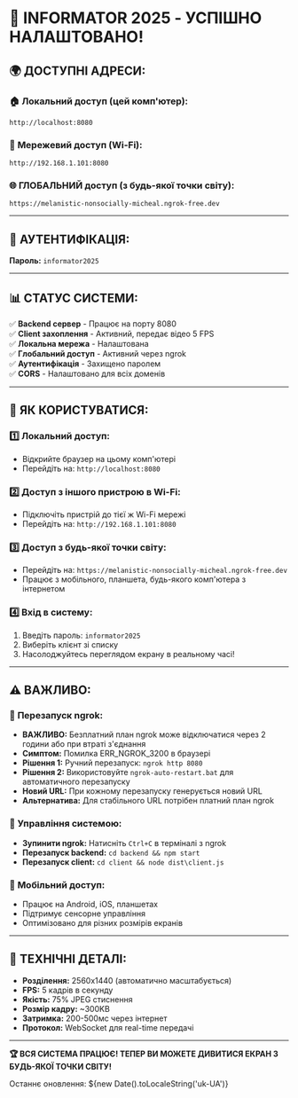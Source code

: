 # 🎉 INFORMATOR 2025 - УСПІШНО НАЛАШТОВАНО!

## 🌍 ДОСТУПНІ АДРЕСИ:

### 🏠 **Локальний доступ (цей комп'ютер):**
```
http://localhost:8080
```

### 📱 **Мережевий доступ (Wi-Fi):**
```
http://192.168.1.101:8080
```

### 🌐 **ГЛОБАЛЬНИЙ доступ (з будь-якої точки світу):**
```
https://melanistic-nonsocially-micheal.ngrok-free.dev
```

---

## 🔐 **АУТЕНТИФІКАЦІЯ:**
**Пароль:** `informator2025`

---

## 📊 **СТАТУС СИСТЕМИ:**

✅ **Backend сервер** - Працює на порту 8080  
✅ **Client захоплення** - Активний, передає відео 5 FPS  
✅ **Локальна мережа** - Налаштована  
✅ **Глобальний доступ** - Активний через ngrok  
✅ **Аутентифікація** - Захищено паролем  
✅ **CORS** - Налаштовано для всіх доменів  

---

## 🚀 **ЯК КОРИСТУВАТИСЯ:**

### 1️⃣ **Локальний доступ:**
- Відкрийте браузер на цьому комп'ютері
- Перейдіть на: `http://localhost:8080`

### 2️⃣ **Доступ з іншого пристрою в Wi-Fi:**
- Підключіть пристрій до тієї ж Wi-Fi мережі
- Перейдіть на: `http://192.168.1.101:8080`

### 3️⃣ **Доступ з будь-якої точки світу:**
- Перейдіть на: `https://melanistic-nonsocially-micheal.ngrok-free.dev`
- Працює з мобільного, планшета, будь-якого комп'ютера з інтернетом

### 4️⃣ **Вхід в систему:**
1. Введіть пароль: `informator2025`
2. Виберіть клієнт зі списку
3. Насолоджуйтесь переглядом екрану в реальному часі!

---

## ⚠️ **ВАЖЛИВО:**

### 🔄 **Перезапуск ngrok:**
- **ВАЖЛИВО:** Безплатний план ngrok може відключатися через 2 години або при втраті з'єднання
- **Симптом:** Помилка ERR_NGROK_3200 в браузері
- **Рішення 1:** Ручний перезапуск: `ngrok http 8080`
- **Рішення 2:** Використовуйте `ngrok-auto-restart.bat` для автоматичного перезапуску
- **Новий URL:** При кожному перезапуску генерується новий URL
- **Альтернатива:** Для стабільного URL потрібен платний план ngrok

### 🔧 **Управління системою:**
- **Зупинити ngrok:** Натисніть `Ctrl+C` в терміналі з ngrok
- **Перезапуск backend:** `cd backend && npm start`
- **Перезапуск client:** `cd client && node dist\client.js`

### 📱 **Мобільний доступ:**
- Працює на Android, iOS, планшетах
- Підтримує сенсорне управління
- Оптимізовано для різних розмірів екранів

---

## 🎯 **ТЕХНІЧНІ ДЕТАЛІ:**

- **Розділення:** 2560x1440 (автоматично масштабується)
- **FPS:** 5 кадрів в секунду
- **Якість:** 75% JPEG стиснення
- **Розмір кадру:** ~300KB
- **Затримка:** 200-500мс через інтернет
- **Протокол:** WebSocket для real-time передачі

---

**🏆 ВСЯ СИСТЕМА ПРАЦЮЄ! ТЕПЕР ВИ МОЖЕТЕ ДИВИТИСЯ ЕКРАН З БУДЬ-ЯКОЇ ТОЧКИ СВІТУ!**

Останнє оновлення: ${new Date().toLocaleString('uk-UA')}